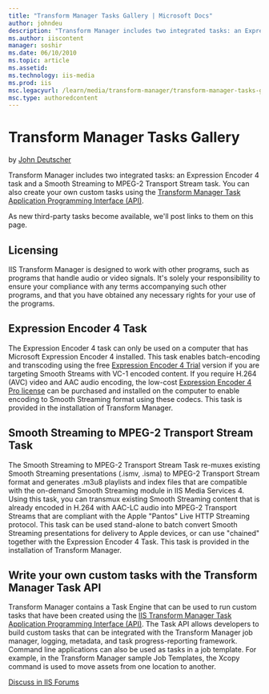 ```yaml
---
title: "Transform Manager Tasks Gallery | Microsoft Docs"
author: johndeu
description: "Transform Manager includes two integrated tasks: an Expression Encoder 4 task and a Smooth Streaming to MPEG-2 Transport Stream task. You can also create you..."
ms.author: iiscontent
manager: soshir
ms.date: 06/10/2010
ms.topic: article
ms.assetid: 
ms.technology: iis-media
ms.prod: iis
msc.legacyurl: /learn/media/transform-manager/transform-manager-tasks-gallery
msc.type: authoredcontent
---
```

Transform Manager Tasks Gallery
====================
by [John Deutscher](https://github.com/johndeu)

Transform Manager includes two integrated tasks: an Expression Encoder 4 task and a Smooth Streaming to MPEG-2 Transport Stream task. You can also create your own custom tasks using the [Transform Manager Task Application Programming Interface (API)](transform-manager-tasks-gallery.md#taskapi).

As new third-party tasks become available, we'll post links to them on this page.

## Licensing

IIS Transform Manager is designed to work with other programs, such as programs that handle audio or video signals. It's solely your responsibility to ensure your compliance with any terms accompanying such other programs, and that you have obtained any necessary rights for your use of the programs.

## Expression Encoder 4 Task

The Expression Encoder 4 task can only be used on a computer that has Microsoft Expression Encoder 4 installed. This task enables batch-encoding and transcoding using the free [Expression Encoder 4 Trial](https://www.microsoft.com/expression/products/EncoderPro_Overview.aspx) version if you are targeting Smooth Streams with VC-1 encoded content. If you require H.264 (AVC) video and AAC audio encoding, the low-cost [Expression Encoder 4 Pro license](https://www.microsoft.com/expression/products/Purchase.aspx) can be purchased and installed on the computer to enable encoding to Smooth Streaming format using these codecs. This task is provided in the installation of Transform Manager.

## Smooth Streaming to MPEG-2 Transport Stream Task

The Smooth Streaming to MPEG-2 Transport Stream Task re-muxes existing Smooth Streaming presentations (.ismv, .isma) to MPEG-2 Transport Stream format and generates .m3u8 playlists and index files that are compatible with the on-demand Smooth Streaming module in IIS Media Services 4. Using this task, you can transmux existing Smooth Streaming content that is already encoded in H.264 with AAC-LC audio into MPEG-2 Transport Streams that are compliant with the Apple "Pantos" Live HTTP Streaming protocol. This task can be used stand-alone to batch convert Smooth Streaming presentations for delivery to Apple devices, or can use "chained" together with the Expression Encoder 4 Task. This task is provided in the installation of Transform Manager.

<a id="taskapi"></a>

## Write your own custom tasks with the Transform Manager Task API

Transform Manager contains a Task Engine that can be used to run custom tasks that have been created using the [IIS Transform Manager Task Application Programming Interface (API)](https://go.microsoft.com/?linkid=9735626). The Task API allows developers to build custom tasks that can be integrated with the Transform Manager job manager, logging, metadata, and task progress-reporting framework. Command line applications can also be used as tasks in a job template. For example, in the Transform Manager sample Job Templates, the Xcopy command is used to move assets from one location to another.

[Discuss in IIS Forums](https://forums.iis.net/1145.aspx)